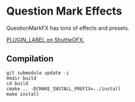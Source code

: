 Question Mark Effects
============

QuestionMarkFX has tons of effects and presets.

[PLUGIN_LABEL on ShuttleOFX.](http://shuttleofx.org/plugin/PLUGIN_UID)

## Compilation

```
git submodule update -i
mkdir build
cd build
cmake .. -DCMAKE_INSTALL_PREFIX=../install
make install
```
